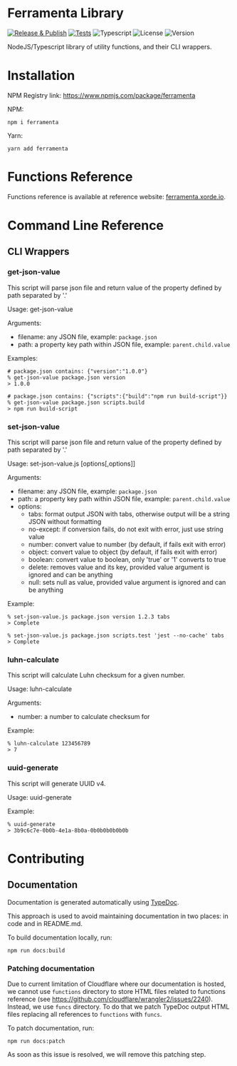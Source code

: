 # Ferramenta Library

[![Release & Publish](https://github.com/xorders/ferramenta/actions/workflows/publish.yml/badge.svg)](https://github.com/xorde-labs/ferramenta/actions/workflows/publish.yml)
[![Tests](https://github.com/xorders/ferramenta/actions/workflows/tests.yml/badge.svg)](https://github.com/xorde-labs/ferramenta/actions/workflows/tests.yml)
![Typescript](https://img.shields.io/npm/dependency-version/ferramenta/dev/typescript)
![License](https://img.shields.io/npm/l/ferramenta)
![Version](https://img.shields.io/npm/v/ferramenta)

NodeJS/Typescript library of utility functions, and their CLI wrappers.

# Installation

NPM Registry link: https://www.npmjs.com/package/ferramenta

NPM:

```shell
npm i ferramenta
```

Yarn:

```shell
yarn add ferramenta
```

# Functions Reference

Functions reference is available at reference website: [ferramenta.xorde.io](https://ferramenta.xorde.io).

# Command Line Reference

## CLI Wrappers

### get-json-value

This script will parse json file and return value of the property defined by path separated by '.'

Usage: get-json-value <filename> <path>

Arguments:
- filename: any JSON file, example: `package.json`
- path: a property key path within JSON file, example: `parent.child.value`

Examples:

```shell
# package.json contains: {"version":"1.0.0"}
% get-json-value package.json version
> 1.0.0

# package.json contains: {"scripts":{"build":"npm run build-script"}}
% get-json-value package.json scripts.build
> npm run build-script
```

### set-json-value

This script will parse json file and return value of the property defined by path separated by '.'

Usage: set-json-value.js <filename> <path> <value> [options[,options]]

Arguments:
- filename: any JSON file, example: `package.json`
- path: a property key path within JSON file, example: `parent.child.value`
- options:
  - tabs: format output JSON with tabs, otherwise output will be a string JSON without formatting
  - no-except: if conversion fails, do not exit with error, just use string value
  - number: convert value to number (by default, if fails exit with error)
  - object: convert value to object (by default, if fails exit with error)
  - boolean: convert value to boolean, only 'true' or '1' converts to true
  - delete: removes value and its key, provided value argument is ignored and can be anything
  - null: sets null as value, provided value argument is ignored and can be anything

Example:

```shell
% set-json-value.js package.json version 1.2.3 tabs
> Complete

% set-json-value.js package.json scripts.test 'jest --no-cache' tabs
> Complete
```

### luhn-calculate

This script will calculate Luhn checksum for a given number.

Usage: luhn-calculate <number>

Arguments:
- number: a number to calculate checksum for

Example:

```shell
% luhn-calculate 123456789
> 7
```

### uuid-generate

This script will generate UUID v4.

Usage: uuid-generate

Example:

```shell
% uuid-generate
> 3b9c6c7e-0b0b-4e1a-8b0a-0b0b0b0b0b0b
```

# Contributing

## Documentation

Documentation is generated automatically using [TypeDoc](https://typedoc.org/).

This approach is used to avoid maintaining documentation in two places: in code and in README.md.

To build documentation locally, run:

```shell
npm run docs:build
```

### Patching documentation

Due to current limitation of Cloudflare where our documentation is hosted, we cannot use `functions` directory to store 
HTML files related to functions reference (see https://github.com/cloudflare/wrangler2/issues/2240). Instead, we use `funcs` directory. To do that we patch TypeDoc output HTML 
files replacing all references to `functions` with `funcs`.

To patch documentation, run:

```shell
npm run docs:patch
```

As soon as this issue is resolved, we will remove this patching step.
